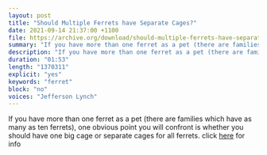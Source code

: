 ```yaml
---
layout: post
title: "Should Multiple Ferrets have Separate Cages?"
date: 2021-09-14 21:37:00 +1100
file: https://archive.org/download/should-multiple-ferrets-have-separate-cages/Should%20Multiple%20Ferrets%20have%20Separate%20Cages.mp3
summary: "If you have more than one ferret as a pet (there are families which have as many as ten ferrets), one obvious point you will confront is whether you should have one big cage or separate cages for all ferrets. "
description: "If you have more than one ferret as a pet (there are families which have as many as ten ferrets), one obvious point you will confront is whether you should have one big cage or separate cages for all ferrets. click <a href='https://ferretvoice.com/best-ferret-cages/'>here</a> for info "
duration: "01:53" 
length: "1370311"
explicit: "yes" 
keywords: "ferret"
block: "no" 
voices: "Jefferson Lynch"
---
```


If you have more than one ferret as a pet (there are families which have as many as ten ferrets), one obvious point you will confront is whether you should have one big cage or separate cages for all ferrets. click [here](https://ferretvoice.com/best-ferret-cages/#faq-question-1616902731907) for info

